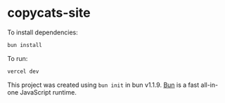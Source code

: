 # copycats-site

To install dependencies:

```bash
bun install
```

To run:

```bash
vercel dev
```

This project was created using `bun init` in bun v1.1.9. [Bun](https://bun.sh) is a fast all-in-one JavaScript runtime.
